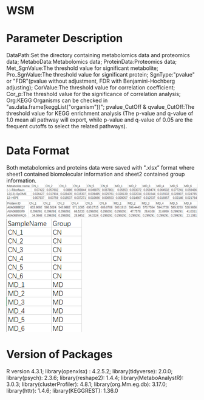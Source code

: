 # WSM
# Parameter Description
DataPath:Set the directory containing metabolomics data and proteomics data;
MetaboData:Metabolomics data;
ProteinData:Proteomics data;
Met_SgnValue:The threshold value for significant metabolite;
Pro_SgnValue:The threshold value for significant protein;
SgnType:"pvalue" or "FDR"(pvalue without adjustment, FDR with Benjamini-Hochberg adjusting);
CorValue:The threshold value for correlation coefficient;
Cor_p:The threshold value for the significance of correlation analysis;
Org:KEGG Organisms can be checked in "as.data.frame(keggList("organism"))";
pvalue_CutOff & qvalue_CutOff:The threshold value for KEGG enrichment analysis (The p-value and q-value of 1.0 mean all pathway will export, while p-value and q-value of 0.05 are the frequent cutoffs to select the related pathways).
# Data Format
Both metabolomics and proteins data were saved with ".xlsx” format where sheet1 contained biomolecular information and sheet2 contained group information.
![image](https://github.com/Food-Lipid-Sci-and-Tech-Innovation/WSM/blob/main/metabolomics%20data.png)
![image](https://github.com/Food-Lipid-Sci-and-Tech-Innovation/WSM/blob/main/proteomics%20data.png)
![image](https://github.com/Food-Lipid-Sci-and-Tech-Innovation/WSM/blob/main/group.png)
# Version of Packages
R version 4.3.1;
library(openxlsx) : 4.2.5.2;
library(tidyverse): 2.0.0;
library(psych): 2.3.6;
library(reshape2): 1.4.4;
library(MetaboAnalystR): 3.0.3;
library(clusterProfiler): 4.8.1;
library(org.Mm.eg.db): 3.17.0;
library(httr): 1.4.6;
library(KEGGREST): 1.36.0
